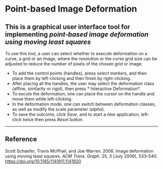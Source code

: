 # Point-based Image Deformation
This is a graphical user interface tool for implementing *point-based image deformation using moving least squares*
---
To use this tool, a user can select whether to execute deformation on a curve, a grid or an image, where the resolution or the corse grid size can be adjusted to reduce the number of pixels of the chosen grid or image. 
- To add the control points (handles), press *select markers*, and then place them by left-clicking and then finish by right-clicking.
- After placing all the handles, the user may select the deformation class (affine, similarity or rigid), then press * Interactive Deformation*.
- To excute the deformation, one can place the cursor on the handle and move them while left-clicking. 
- In the deformation mode, one can switch between deformation classes, as well as modify the scale parameter (*alpha*). 
- To save the outcome, click *Save*, and to start a new application, left-click twice then press *Reset* button.

---
## Reference

Scott Schaefer, Travis McPhail, and Joe Warren. 2006. Image deformation using moving least squares. <i>ACM Trans. Graph.</i> 25, 3 (July 2006), 533–540. https://doi.org/10.1145/1141911.1141920
